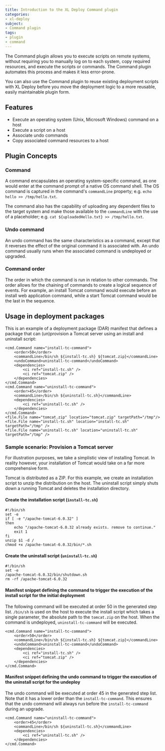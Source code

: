 ```yaml
---
title: Introduction to the XL Deploy Command plugin
categories:
- xl-deploy
subject:
- Command plugin
tags:
- plugin
- command
---
```


The Command plugin allows you to execute scripts on remote systems, without requiring you to manually log on to each system, copy required resources, and execute the scripts or commands. The Command plugin automates this process and makes it less error-prone.

You can also use the Command plugin to reuse existing deployment scripts with XL Deploy before you move the deployment logic to a more reusable, easily maintainable plugin form.

## Features

* Execute an operating system (Unix, Microsoft Windows) command on a host
* Execute a script on a host
* Associate undo commands
* Copy associated command resources to a host

## Plugin Concepts

### Command

A command encapsulates an operating system-specific command, as one would enter at the command prompt of a native OS command shell. The OS command is captured in the command's `commandLine` property; e.g. `echo hello >> /tmp/hello.txt`.

The command also has the capability of uploading any dependent files to the target system and make those available to the `commandLine` with the use of a placeholder; e.g. `cat ${uploadedHello.txt} >> /tmp/hello.txt`.

### Undo command

An undo command has the same characteristics as a command, except that it reverses the effect of the original command it is associated with. An undo command usually runs when the associated command is undeployed or upgraded.

### Command order

The order in which the command is run in relation to other commands. The order allows for the chaining of commands to create a logical sequence of events. For example, an install Tomcat command would execute before an install web application command, while a start Tomcat command would be the last in the sequence.

## Usage in deployment packages

This is an example of a deployment package (DAR) manifest that defines a package that can (un)provision a Tomcat server using an install and uninstall script:

	<cmd.Command name="install-tc-command">
		<order>50</order>
		<commandLine>/bin/sh ${install-tc.sh} ${tomcat.zip}</commandLine>
		<undoCommand>uninstall-tc-command</undoCommand>
		<dependencies>
			<ci ref="install-tc.sh" />
			<ci ref="tomcat.zip" />
		</dependencies>
	</cmd.Command>
	<cmd.Command name="uninstall-tc-command">
		<order>45</order>
		<commandLine>/bin/sh ${uninstall-tc.sh}</commandLine>
		<dependencies>
			<ci ref="uninstall-tc.sh" />
		</dependencies>
	</cmd.Command>
	<file.File name="tomcat.zip" location="tomcat.zip" targetPath="/tmp"/>
	<file.File name="install-tc.sh" location="install-tc.sh" targetPath="/tmp" />
	<file.File name="uninstall-tc.sh" location="uninstall-tc.sh" targetPath="/tmp" />

### Sample scenario: Provision a Tomcat server

For illustration purposes, we take a simplistic view of installing Tomcat. In reality however, your installation of
Tomcat would take on a far more comprehensive form.

Tomcat is distributed as a ZIP. For this example, we create an installation script to unzip the distribution
on the host. The uninstall script simply shuts down a running Tomcat and deletes the installation directory.

#### Create the installation script (`install-tc.sh`)

    #!/bin/sh
    set -e
    if [ -e "/apache-tomcat-6.0.32" ]
    then
	    echo "/apache-tomcat-6.0.32 already exists. remove to continue."
	    exit 1
    fi
    unzip $1 -d /
    chmod +x /apache-tomcat-6.0.32/bin/*.sh

#### Create the uninstall script (`uninstall-tc.sh`)

    #!/bin/sh
    set -e
    /apache-tomcat-6.0.32/bin/shutdown.sh
    rm -rf /apache-tomcat-6.0.32

#### Manifest snippet defining the command to trigger the execution of the install script for the initial deployment

The following command will be executed at order 50 in the generated step list. `/bin/sh` is used on the host to execute the install script which takes a single parameter, the absolute path to the `tomcat.zip` on the host. When the command is undeployed, `uninstall-tc-command` will be executed.

    <cmd.Command name="install-tc-command">
        <order>50</order>
        <commandLine>/bin/sh ${install-tc.sh} ${tomcat.zip}</commandLine>
        <undoCommand>uninstall-tc-command</undoCommand>
        <dependencies>
			<ci ref="install-tc.sh" />
        	<ci ref="tomcat.zip" />
        </dependencies>
    </cmd.Command>

#### Manifest snippet defining the undo command to trigger the execution of the uninstall script for the undeploy

The undo command will be executed at order 45 in the generated step list. Note that it has a lower order than the
`install-tc-command`. This ensures that the undo command will always run before the `install-tc-command` during an upgrade.

    <cmd.Command name="uninstall-tc-command">
        <order>45</order>
        <commandLine>/bin/sh ${uninstall-tc.sh}</commandLine>
        <dependencies>
            <ci ref="uninstall-tc.sh" />
        </dependencies>
    </cmd.Command>
